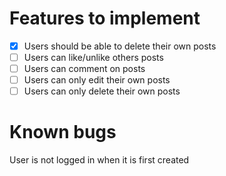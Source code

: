 # Features to implement
- [x] Users should be able to delete their own posts
- [ ] Users can like/unlike others posts
- [ ] Users can comment on posts
- [ ] Users can only edit their own posts
- [ ] Users can only delete their own posts

# Known bugs
User is not logged in when it is first created